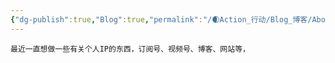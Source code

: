 ```yaml
---
{"dg-publish":true,"Blog":true,"permalink":"/🌒Action_行动/Blog_博客/About_Blog/","dgPassFrontmatter":true,"noteIcon":"","created":"2024-08-24T23:04:01.347+08:00","updated":"2024-08-25T10:49:45.707+08:00"}
---
```


	最近一直想做一些有关个人IP的东西，订阅号、视频号、博客、网站等，